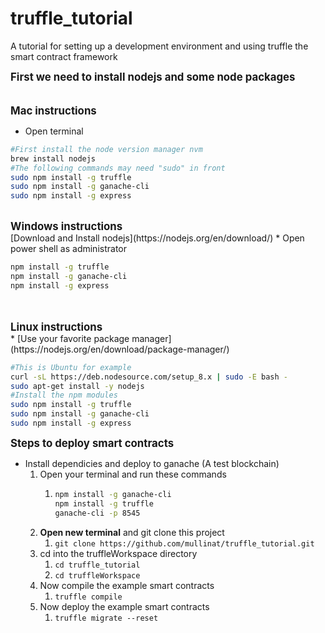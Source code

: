 # truffle_tutorial
A tutorial for setting up a development environment and using truffle the smart contract framework

<span style="font-size:larger;"><b>First we need to install nodejs and some node packages</b></span><br><br><br>
<span style="font-size:larger;"><b>Mac instructions</b></span>
* Open terminal
```bash
#First install the node version manager nvm
brew install nodejs
#The following commands may need "sudo" in front
sudo npm install -g truffle
sudo npm install -g ganache-cli
sudo npm install -g express
```
<br>
<span style="font-size:larger;"><b>Windows instructions</b></span><br>
[Download and Install nodejs](https://nodejs.org/en/download/)
* Open power shell as administrator

```bash
npm install -g truffle
npm install -g ganache-cli
npm install -g express
```
<br>
<br>
<span style="font-size:larger;"><b>Linux instructions</b></span><br>
* [Use your favorite package manager](https://nodejs.org/en/download/package-manager/)

```bash
#This is Ubuntu for example
curl -sL https://deb.nodesource.com/setup_8.x | sudo -E bash -
sudo apt-get install -y nodejs
#Install the npm modules
sudo npm install -g truffle
sudo npm install -g ganache-cli
sudo npm install -g express
```
<span style="font-size:larger;"><b>Steps to deploy smart contracts</b></span><br>
* Install dependicies and deploy to ganache (A test blockchain)
	1. Open your terminal and run these commands
		1. ```bash
		   npm install -g ganache-cli
           npm install -g truffle
		   ganache-cli -p 8545
	       ```
    2. <b>Open new terminal</b> and git clone this project
    	1. ```git clone https://github.com/mullinat/truffle_tutorial.git```
    3. cd into the truffleWorkspace directory
    	1. ```cd truffle_tutorial```
    	2. ```cd truffleWorkspace```
    4. Now compile the example smart contracts
        1. ```truffle compile```
    5. Now deploy  the example smart contracts
    	1. ```truffle migrate --reset``` 




				
